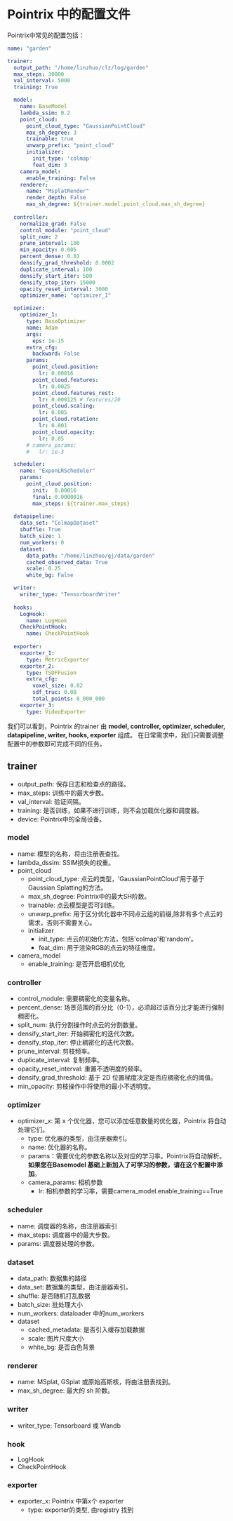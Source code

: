 # Pointrix 中的配置文件

Pointrix中常见的配置包括：

```yaml
name: "garden"

trainer:
  output_path: "/home/linzhuo/clz/log/garden"
  max_steps: 30000
  val_interval: 5000
  training: True

  model:
    name: BaseModel
    lambda_ssim: 0.2
    point_cloud:
      point_cloud_type: "GaussianPointCloud"  
      max_sh_degree: 3
      trainable: true
      unwarp_prefix: "point_cloud"
      initializer:
        init_type: 'colmap'
        feat_dim: 3
    camera_model:
      enable_training: False
    renderer:
      name: "MsplatRender"
      render_depth: False
      max_sh_degree: ${trainer.model.point_cloud.max_sh_degree}
  
  controller:
    normalize_grad: False
    control_module: "point_cloud"
    split_num: 2
    prune_interval: 100
    min_opacity: 0.005
    percent_dense: 0.01
    densify_grad_threshold: 0.0002
    duplicate_interval: 100
    densify_start_iter: 500
    densify_stop_iter: 15000
    opacity_reset_interval: 3000
    optimizer_name: "optimizer_1"

  optimizer:
    optimizer_1:
      type: BaseOptimizer
      name: Adam
      args:
        eps: 1e-15
      extra_cfg:
        backward: False
      params:
        point_cloud.position:
          lr: 0.00016
        point_cloud.features:
          lr: 0.0025
        point_cloud.features_rest:
          lr: 0.000125 # features/20
        point_cloud.scaling:
          lr: 0.005
        point_cloud.rotation:
          lr: 0.001
        point_cloud.opacity:
          lr: 0.05
      # camera_params:
      #   lr: 1e-3

  scheduler:
    name: "ExponLRScheduler"
    params:
      point_cloud.position:
        init:  0.00016
        final: 0.0000016
        max_steps: ${trainer.max_steps}
  
  datapipeline:
    data_set: "ColmapDataset"
    shuffle: True
    batch_size: 1
    num_workers: 0
    dataset:
      data_path: "/home/linzhuo/gj/data/garden"
      cached_observed_data: True
      scale: 0.25
      white_bg: False

  writer:
    writer_type: "TensorboardWriter"
  
  hooks:
    LogHook:
      name: LogHook
    CheckPointHook:
      name: CheckPointHook
  
  exporter:
    exporter_1:
      type: MetricExporter
    exporter_2:
      type: TSDFFusion
      extra_cfg:
        voxel_size: 0.02
        sdf_truc: 0.08
        total_points: 8_000_000
    exporter_3:
      type: VideoExporter
```

我们可以看到，Pointrix 的trainer 由 **model, controller, optimizer, scheduler, datapipeline, writer, hooks, exporter** 组成。
在日常需求中，我们只需要调整配置中的参数即可完成不同的任务。

## trainer
- output_path: 保存日志和检查点的路径。
- max_steps: 训练中的最大步数。
- val_interval: 验证间隔。
- training: 是否训练，如果不进行训练，则不会加载优化器和调度器。
- device: Pointrix中的全局设备。

### model
- name: 模型的名称，将由注册表查找。
- lambda_dssim: SSIM损失的权重。
- point_cloud
  - point_cloud_type: 点云的类型，'GaussianPointCloud'用于基于Gaussian Splatting的方法。
  - max_sh_degree: Pointrix中的最大SH阶数。
  - trainable: 点云模型是否可训练。
  - unwarp_prefix: 用于区分优化器中不同点云组的前缀,除非有多个点云的需求，否则不需要关心。
  - initializer
      - init_type: 点云的初始化方法，包括'colmap'和'random'。
      - feat_dim: 用于渲染RGB的点云的特征维度。
- camera_model
  - enable_training: 是否开启相机优化

### controller
- control_module: 需要稠密化的变量名称。
- percent_dense: 场景范围的百分比（0-1），必须超过该百分比才能进行强制稠密化。
- split_num: 执行分割操作时点云的分割数量。
- densify_start_iter: 开始稠密化的迭代次数。
- densify_stop_iter: 停止稠密化的迭代次数。
- prune_interval: 剪枝频率。
- duplicate_interval: 复制频率。
- opacity_reset_interval: 重置不透明度的频率。
- densify_grad_threshold: 基于 2D 位置梯度决定是否应稠密化点的阈值。
- min_opacity: 剪枝操作中将使用的最小不透明度。

### optimizer
- optimizer_x: 第 x 个优化器，您可以添加任意数量的优化器，Pointrix 将自动处理它们。
    - type: 优化器的类型，由注册器索引。
    - name: 优化器的名称。
    - params：需要优化的参数名称以及对应的学习率。Pointrix将自动解析。**如果您在Basemodel 基础上新加入了可学习的参数，请在这个配置中添加**。
    - camera_params: 相机参数
        - lr: 相机参数的学习率，需要camera_model.enable_training==True

### scheduler
- name: 调度器的名称，由注册器索引
- max_steps: 调度器中的最大步数。
- params: 调度器处理的参数。

### dataset

- data_path: 数据集的路径
- data_set: 数据集的类型，由注册器索引。
- shuffle: 是否随机打乱数据
- batch_size: 批处理大小
- num_workers: dataloader 中的num_workers
- dataset
  - cached_metadata: 是否引入缓存加载数据
  - scale: 图片尺度大小
  - white_bg: 是否白色背景

### renderer
- name: MSplat, GSplat 或原始高斯核，将由注册表找到。
- max_sh_degree: 最大的 sh 阶数。

### writer
- writer_type: Tensorboard 或 Wandb

### hook
- LogHook
- CheckPointHook

### exporter
- exporter_x: Pointrix 中第x个 exporter
  - type: exporter的类型, 由registry 找到
